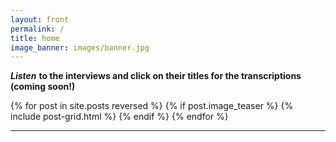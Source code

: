 ```yaml
---
layout: front
permalink: /
title: home
image_banner: images/banner.jpg
---
```


***Listen*** __to the interviews and click on their titles for the transcriptions (coming soon!)__

<div class="tiles">

{% for post in site.posts reversed %}
{% if post.image_teaser %}
{% include post-grid.html %}
{% endif %}
{% endfor %}

</div>
<hr/>
